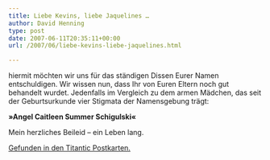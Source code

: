 ```yaml
---
title: Liebe Kevins, liebe Jaquelines …
author: David Henning
type: post
date: 2007-06-11T20:35:11+00:00
url: /2007/06/liebe-kevins-liebe-jaquelines.html

---
```

hiermit möchten wir uns für das ständigen Dissen Eurer Namen entschuldigen. Wir wissen nun, dass Ihr von Euren Eltern noch gut behandelt wurdet. Jedenfalls im Vergleich zu dem armen Mädchen, das seit der Geburtsurkunde vier Stigmata der Namensgebung trägt:

**»Angel Caitleen Summer Schigulski«**

Mein herzliches Beileid &#8211; ein Leben lang.

[Gefunden in den Titantic Postkarten.][1]

 [1]: http://www.titanic-magazin.de/postkarten.html?&page=8&cat=181&cHash=503feaa575